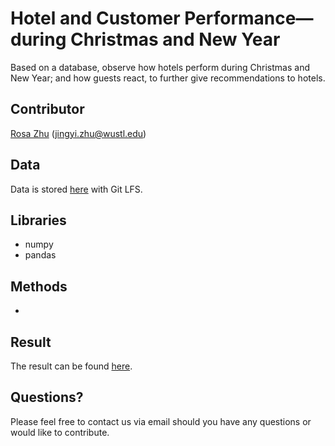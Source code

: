 # Hotel and Customer Performance—during Christmas and New Year
Based on a database, observe how hotels perform during Christmas and New Year; and how guests react, to further give recommendations to hotels.

## Contributor
[Rosa Zhu](https://github.com/rooosaJUJU) (jingyi.zhu@wustl.edu)

## Data
Data is stored [here](https://github.com/rooosaJUJU/Hotel_and_Customer_Performance_during_Christmas_and_New_Year/tree/master) with Git LFS.

## Libraries
* numpy
* pandas

## Methods
* 

## Result
The result can be found [here](https://github.com/rooosaJUJU/Hotel_and_Customer_Performance_during_Christmas_and_New_Year/blob/main/Code/Hotel_and_Customer_Performance_during_Christmas_and_New_Year.ipynb).

## Questions?
Please feel free to contact us via email should you have any questions or would like to contribute.
